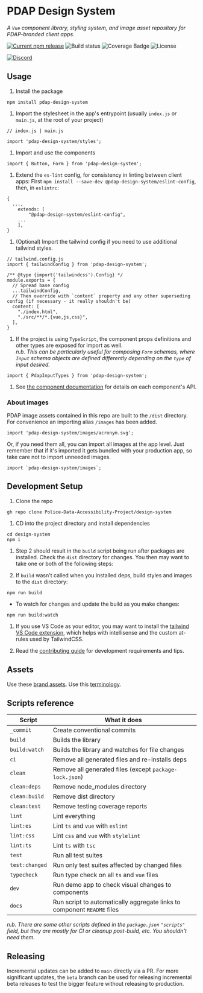 # PDAP Design System

_A `Vue` component library, styling system, and image asset repository for PDAP-branded client apps._

[![Current npm release](https://img.shields.io/npm/v/pdap-design-system?style=for-the-badge)](https://www.npmjs.com/package/pdap-design-system) ![Build status](https://img.shields.io/github/actions/workflow/status/Police-Data-Accessibility-Project/design-system/build.yaml?branch=main&style=for-the-badge) ![Coverage Badge](https://img.shields.io/endpoint?url=https://gist.githubusercontent.com/joshuagraber/f3a173e87a763056b73438f503680993/raw/pdap-design-system__heads_main.json) ![License](https://img.shields.io/github/license/Police-Data-Accessibility-Project/design-system.svg?style=for-the-badge&color=green)

[![Discord](https://img.shields.io/discord/828274060034965575?logo=discord&style=for-the-badge&color=blue)](https://discord.gg/vKhDv7nC8B)

## Usage

1. Install the package

```
npm install pdap-design-system
```

1. Import the stylesheet in the app's entrypoint (usually `index.js` or `main.js`, at the root of your project)

```
// index.js | main.js

import 'pdap-design-system/styles';
```

1. Import and use the components

```
import { Button, Form } from 'pdap-design-system';
```

1. Extend the `es-lint` config, for consistency in linting between client apps: First `npm install --save-dev @pdap-design-system/eslint-config`, then, in `eslintrc`:

```
{ 
  ...,
    extends: [
        "@pdap-design-system/eslint-config",
    ...
    ],
}
```

1. (Optional) Import the tailwind config if you need to use additional tailwind styles.

```
// tailwind.config.js
import { tailwindConfig } from 'pdap-design-system';

/** @type {import('tailwindcss').Config} */
module.exports = {
  // Spread base config
  ...tailwindConfig,
  // Then override with `content` property and any other superseding config (if necessary - it really shouldn't be)
  content: [
    "./index.html",
    "./src/**/*.{vue,js,css}",
  ],
}
```

1. If the project is using `TypeScript`, the component props definitions and other types are exposed for import as well.<br>
  _n.b. This can be particularly useful for composing `Form` schemas, where `Input` schema objects are defined differently depending on the `type` of input desired._

```
import { PdapInputTypes } from 'pdap-design-system';
```

1. See [the component documentation](./docs/components.md) for details on each component's API.

### About images

PDAP image assets contained in this repo are built to the `/dist` directory. For convenience an importing alias `/images` has been added.

```
import 'pdap-design-system/images/acronym.svg';
```

Or, if you need them all, you can import all images at the app level. Just remember that if it's imported it gets bundled with your production app, so take care not to import unneeded images.

```
import `pdap-design-system/images`;
```

## Development Setup

1. Clone the repo

```
gh repo clone Police-Data-Accessibility-Project/design-system
```

1. CD into the project directory and install dependencies

```
cd design-system
npm i
```

1. Step 2 should result in the `build` script being run after packages are installed. Check the `dist` directory for changes. You then may want to take one or both of the following steps:

2. If `build` wasn't called when you installed deps, build styles and images to the `dist` directory:

```
npm run build
```

- To watch for changes and update the build as you make changes:

```
npm run build:watch
```

1. If you use VS Code as your editor, you may want to install the [tailwind VS Code extension](https://marketplace.visualstudio.com/items?itemName=bradlc.vscode-tailwindcss), which helps with intellisense and the custom at-rules used by TailwindCSS.

2. Read the [contributing guide](./CONTRIBUTING.md) for development requirements and tips.

## Assets

Use these [brand assets](https://docs.pdap.io/meta/about/staff/brand-assets). Use this [terminology](https://docs.pdap.io/activities/terms-and-definitions).

## Scripts reference

| Script         | What it does                                                            |
| -------------- | ----------------------------------------------------------------------- |
| `_commit`      | Create conventional commits                                             |
| `build`        | Builds the library                                                      |
| `build:watch`  | Builds the library and watches for file changes                         |
| `ci`           | Remove all generated files and re-installs deps                         |
| `clean`        | Remove all generated files (except `package-lock.json`)                 |
| `clean:deps`   | Remove node_modules directory                                           |
| `clean:build`  | Remove dist directory                                                   |
| `clean:test`   | Remove testing coverage reports                                         |
| `lint`         | Lint everything                                                         |
| `lint:es`      | Lint `ts` and `vue` with `eslint`                                       |
| `lint:css`     | Lint `css` and `vue` with `stylelint`                                   |
| `lint:ts`      | Lint `ts` with `tsc`                                                    |
| `test`         | Run all test suites                                                     |
| `test:changed` | Run only test suites affected by changed files                          |
| `typecheck`    | Run type check on all `ts` and `vue` files                              |
| `dev`          | Run demo app to check visual changes to components                      |
| `docs`         | Run script to automatically aggregate links to component `README` files |

_n.b. There are some other scripts defined in the `package.json` `"scripts"` field, but they are mostly for CI or cleanup post-build, etc. You shouldn't need them._

## Releasing

Incremental updates can be added to `main` directly via a PR. For more significant updates, the `beta` branch can be used for releasing incremental beta releases to test the bigger feature without releasing to production.
